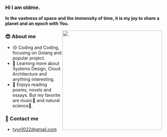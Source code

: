### Hi I am oldme.
**In the vastness of space and the immensity of time, it is my joy to share a planet and an epoch with You.**

<img align="right" width="320" src="https://github-readme-stats.vercel.app/api/top-langs/?username=oldme-git&hide=blade,scss,sass">

<h3> 😎 About me </h3>

  - 😒 Coding and Coding, focusing on Golang and popular project.
  - 🧐 Learning more about Systems Design, Cloud Architecture and anything interesting.
  - 🫨 Enjoys reading poems, novels and essays. But my favorite are music🎸 and natural science🔭.

<h3> 🤙 Contact me </h3>

  - tyyn1022@gmail.com
